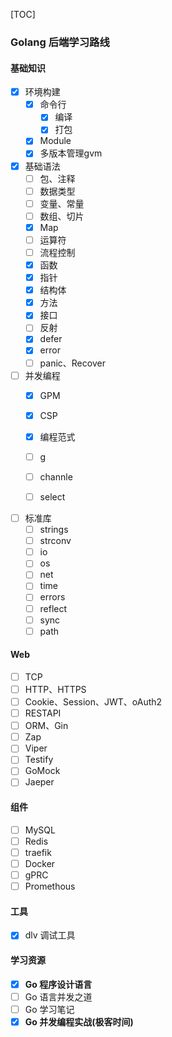 [TOC]

### Golang 后端学习路线

#### 基础知识

- [x] 环境构建
    - [x] 命令行
        - [x] 编译
        - [x] 打包
    - [x] Module
    - [x] 多版本管理gvm
- [x] 基础语法
    - [ ] 包、注释
    - [ ] 数据类型
    - [ ] 变量、常量
    - [ ] 数组、切片
    - [x] Map
    - [ ] 运算符
    - [ ] 流程控制
    - [x] 函数
    - [x] 指针
    - [x] 结构体
    - [x] 方法
    - [x] 接口
    - [ ] 反射
    - [x] defer
    - [x] error
    - [ ] panic、Recover
- [ ] 并发编程
    - [x] GPM
    
    - [x] CSP
    - [x] 编程范式
    - [ ] g
    - [ ] channle
    - [ ] select
- [ ] 标准库
    - [ ] strings
    - [ ] strconv
    - [ ] io
    - [ ] os
    - [ ] net
    - [ ] time
    - [ ] errors
    - [ ] reflect
    - [ ] sync
    - [ ] path

#### Web

- [ ] TCP
- [ ] HTTP、HTTPS
- [ ] Cookie、Session、JWT、oAuth2
- [ ] RESTAPI
- [ ] ORM、Gin
- [ ] Zap
- [ ] Viper
- [ ] Testify
- [ ] GoMock
- [ ] Jaeper

#### 组件

- [ ] MySQL
- [ ] Redis
- [ ] traefik
- [ ] Docker
- [ ] gPRC
- [ ] Promethous

#### 工具

- [x] dlv 调试工具

#### 学习资源

- [x] **Go 程序设计语言**
- [ ] Go 语言并发之道
- [ ] Go 学习笔记
- [x] **Go 并发编程实战(极客时间)**